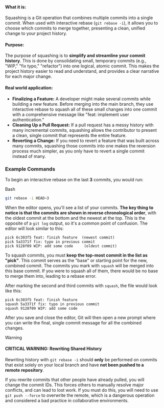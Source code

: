 #### **What it is:**

Squashing is a Git operation that combines multiple commits into a single commit. When used with interactive rebase (`git rebase -i`), it allows you to choose which commits to merge together, presenting a clean, unified change to your project history.

#### **Purpose:**

The purpose of squashing is to **simplify and streamline your commit history**. This is done by consolidating small, temporary commits (e.g., "WIP," "fix typo," "refactor") into one logical, atomic commit. This makes the project history easier to read and understand, and provides a clear narrative for each major change.

#### **Real world application:**

- **Finalizing a Feature:** A developer might make several commits while building a new feature. Before merging into the main branch, they use interactive rebase to squash all of these small changes into one commit with a comprehensive message like "feat: implement user authentication."
- **Cleaning Up a Pull Request:** If a pull request has a messy history with many incremental commits, squashing allows the contributor to present a clean, single commit that represents the entire feature.
- **Reverting a Change:** If you need to revert a feature that was built across many commits, squashing those commits into one makes the reversion process much simpler, as you only have to revert a single commit instead of many.

### Example Commands

To begin an interactive rebase on the last **3** commits, you would run:

Bash

```bash
git rebase -i HEAD~3
```

When the editor opens, you'll see a list of your commits. **The key thing to notice is that the commits are shown in reverse chronological order**, with the oldest commit at the bottom and the newest at the top. This is the opposite of a `git log` output, so it's a common point of confusion. The editor will look similar to this:

```
pick 6c303f5 feat: finish feature  (newest commit)
pick 5a3371f fix: typo in previous commit
pick 9128f09 WIP: add some code     (oldest commit)
```

To squash commits, you must **keep the top-most commit in the list as "pick"**. This commit serves as the "base" or starting point for the new, combined commit. The commits you mark with `squash` will be merged into this base commit. If you were to squash all of them, there would be no base to merge them into, leading to a rebase error.

After marking the second and third commits with `squash`, the file would look like this:

```
pick 6c303f5 feat: finish feature
squash 5a3371f fix: typo in previous commit
squash 9128f09 WIP: add some code
```

After you save and close the editor, Git will then open a new prompt where you can write the final, single commit message for all the combined changes.

> [!warning]
> 
> #### **CRITICAL WARNING: Rewriting Shared History**
> 
> Rewriting history with `git rebase -i` should **only** be performed on commits that exist solely on your local branch and have **not been pushed to a remote repository**.
>
> If you rewrite commits that other people have already pulled, you will change the commit IDs. This forces others to manually resolve major conflicts, and can lead to lost work. If you must do this, you will need to use `git push --force` to overwrite the remote, which is a dangerous operation and considered a bad practice in collaborative environments.